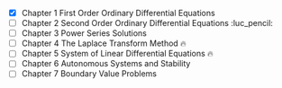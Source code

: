 - [x] Chapter 1 First Order Ordinary Differential Equations 
- [ ] Chapter 2 Second Order Ordinary Differential Equations :luc_pencil:
- [ ] Chapter 3 Power Series Solutions
- [ ] Chapter 4 The Laplace Transform Method 🔥
- [ ] Chapter 5 System of Linear Differential Equations 🔥
- [ ] Chapter 6 Autonomous Systems and Stability
- [ ] Chapter 7 Boundary Value Problems